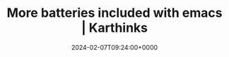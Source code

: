 ---
title: More batteries included with emacs | Karthinks
slug: 20240207T092400
date: 2024-02-07T09:24:00+0000
params:
  url: https://karthinks.com/software/more-batteries-included-with-emacs/
tags:
- emacs
- to-read
---